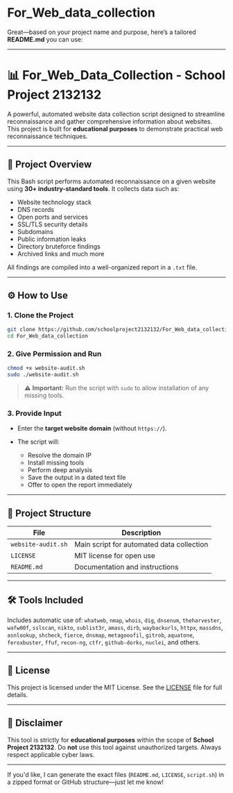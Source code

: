 # For_Web_data_collection

Great—based on your project name and purpose, here’s a tailored **README.md** you can use:

---

# 📊 For\_Web\_Data\_Collection - School Project 2132132

A powerful, automated website data collection script designed to streamline reconnaissance and gather comprehensive information about websites. This project is built for **educational purposes** to demonstrate practical web reconnaissance techniques.

---

## 🎯 Project Overview

This Bash script performs automated reconnaissance on a given website using **30+ industry-standard tools**. It collects data such as:

* Website technology stack
* DNS records
* Open ports and services
* SSL/TLS security details
* Subdomains
* Public information leaks
* Directory bruteforce findings
* Archived links and much more

All findings are compiled into a well-organized report in a `.txt` file.

---

## ⚙️ How to Use

### 1. Clone the Project

```bash
git clone https://github.com/schoolproject2132132/For_Web_data_collection.git
cd For_Web_data_collection
```

### 2. Give Permission and Run

```bash
chmod +x website-audit.sh
sudo ./website-audit.sh
```

> ⚠️ **Important:** Run the script with `sudo` to allow installation of any missing tools.

### 3. Provide Input

* Enter the **target website domain** (without `https://`).
* The script will:

  * Resolve the domain IP
  * Install missing tools
  * Perform deep analysis
  * Save the output in a dated text file
  * Offer to open the report immediately

---

## 📂 Project Structure

| File               | Description                               |
| ------------------ | ----------------------------------------- |
| `website-audit.sh` | Main script for automated data collection |
| `LICENSE`          | MIT license for open use                  |
| `README.md`        | Documentation and instructions            |

---

## 🛠️ Tools Included

Includes automatic use of:
`whatweb`, `nmap`, `whois`, `dig`, `dnsenum`, `theharvester`, `wafw00f`, `sslscan`, `nikto`, `sublist3r`, `amass`, `dirb`, `waybackurls`, `httpx`, `massdns`, `asnlookup`, `shcheck`, `fierce`, `dnsmap`, `metagooofil`, `gitrob`, `aquatone`, `feroxbuster`, `ffuf`, `recon-ng`, `ctfr`, `github-dorks`, `nuclei`, and others.

---

## 📝 License

This project is licensed under the MIT License.
See the [LICENSE](./LICENSE) file for full details.

---

## 📌 Disclaimer

This tool is strictly for **educational purposes** within the scope of **School Project 2132132**.
Do **not** use this tool against unauthorized targets. Always respect applicable cyber laws.

---

If you'd like, I can generate the exact files (`README.md`, `LICENSE`, `script.sh`) in a zipped format or GitHub structure—just let me know!
